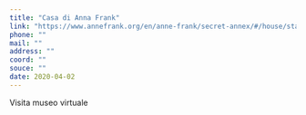 ```yaml
---
title: "Casa di Anna Frank"
link: "https://www.annefrank.org/en/anne-frank/secret-annex/#/house/start/"
phone: ""
mail: ""
address: ""
coord: ""
souce: ""
date: 2020-04-02
---
```


Visita museo virtuale
